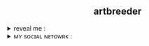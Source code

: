 <h2 align = "center">artbreeder</h2>
<details>
<summary>reveal me : </summary>

###### This library is intended for requests to the artbreeder website
###### Эта библиотека предназначена для запросов на сайт artbreeder
###### example/Пример :

```py3
from artbreeder import Artbreeder

Artbreeder.login(email = 'email', password = 'password')

for _ in Artbreeder.get_posts():
    Artbreeder.add_comment(
        text = 'Is cool!',
        post_key = _.key
    )
    
Artbreeder.new_username(old_username = 'Proxy1Mallet', 
                        new_username = 'Proxy1Mistake',
                        email = 'email')

Artbreeder.new_mail(email = 'new_email')

Artbreeder.logout()
```
</details>

<details>
<summary>ᴍʏ sᴏᴄɪᴀʟ ɴᴇᴛᴏᴡʀᴋ : </summary>
<br>
<a href = "https://t.me/Proxy1Mistake" target="_blank">
<img src = "https://img.shields.io/badge/ᴛᴇʟᴇɢʀᴀᴍ-92000a?logo=telegram&logoColor=FFFFFF&labelColor=000000">
<a href = "https://discordapp.com/users/875370793100533862/" target="_blank">
<img src = "https://img.shields.io/badge/ᴅɪsᴄᴏʀᴅ-92000a?logo=discord&logoColor=FFFFFF&labelColor=000000">
</br>
</details>
</h4>

